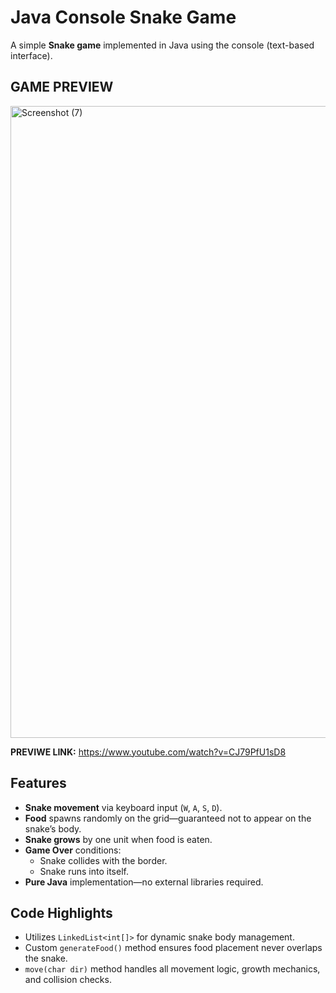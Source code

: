 # Java Console Snake Game

A simple **Snake game** implemented in Java using the console (text-based interface).
## GAME PREVIEW
<img width="1214" height="1011" alt="Screenshot (7)" src="https://github.com/user-attachments/assets/fb9730c3-2b05-412a-bef9-01ccbe672715" />

**PREVIWE LINK:**
https://www.youtube.com/watch?v=CJ79PfU1sD8


## Features
- **Snake movement** via keyboard input (`W`, `A`, `S`, `D`).
- **Food** spawns randomly on the grid—guaranteed not to appear on the snake’s body.
- **Snake grows** by one unit when food is eaten.
- **Game Over** conditions:
  - Snake collides with the border.
  - Snake runs into itself.
- **Pure Java** implementation—no external libraries required.

## Code Highlights
- Utilizes `LinkedList<int[]>` for dynamic snake body management.
- Custom `generateFood()` method ensures food placement never overlaps the snake.
- `move(char dir)` method handles all movement logic, growth mechanics, and collision checks.
